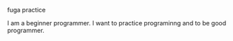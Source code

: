 fuga
practice

I am a beginner programmer.
I want to practice programinng and to be good programmer.


